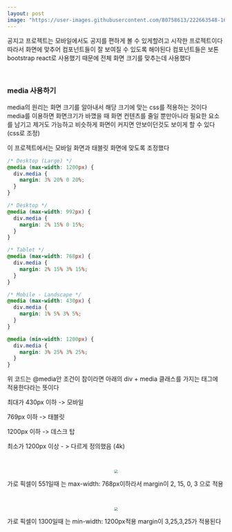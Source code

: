 ```yaml
---
layout: post
image: "https://user-images.githubusercontent.com/80758613/222663548-161ef104-9aee-402d-81a3-987e58b284ed.png"
---
```


공지고 프로젝트는 모바일에서도 공지를 편하게 볼 수 있게할려고 시작한 프로젝트이다 따라서 화면에 맞추어 컴포넌트들이 잘 보여질 수 있도록 해야된다 컴포넌트들은 보톤 bootstrap react로 사용했기 때문에 전체 화면 크기를 맞추는데 사용했다

&nbsp;

### media 사용하기

media의 원리는 화면 크기를 알아내서 해당 크기에 맞는 css를 적용하는 것이다 media를 이용하면 화면크기가 바꼈을 때 화면 컨텐츠를 줄일 뿐만아니라 필요한 요소를 남기고 제거도 가능하고 비슷하게 화면이 커지면 안보이던것도 보이게 할 수 있다(css로 조정)

이 프로젝트에서는 모바일 화면과 태블릿 화면에 맞도록 조정했다

``` css
/* Desktop (Large) */
@media (max-width: 1200px) {
  div.media { 
    margin: 3% 20% 0 20%;
  }
}

/* Desktop */
@media (max-width: 992px) {
  div.media { 
    margin: 2% 15% 0 15%;
  }
}

/* Tablet */
@media (max-width: 768px) {
  div.media { 
    margin: 2% 15% 3% 15%;
  }
}

/* Mobile - Landscape */
@media (max-width: 430px) {
  div.media { 
    margin: 1% 5% 3% 5%;
  }
}

@media (min-width: 1200px) {
  div.media { 
    margin: 3% 25% 3% 25%;
  }
}
```

위 코드는 @media안 조건이 참이라면 아래의 div + media 클래스를 가지는 태그에 적용한다라는 뜻이다

최대가 430px 이하 -> 모바일

769px 이하 -> 태블릿

1200px 이하 -> 데스크 탑

최소가 1200px 이상 - > 다르게 정의했음 (4k)

&nbsp;

<center>
<img src="https://user-images.githubusercontent.com/80758613/222663548-161ef104-9aee-402d-81a3-987e58b284ed.png" style="zoom:50%;">
</center>

가로 픽셀이 551일때 는 max-width: 768px이하라서 margin이 2, 15, 0, 3 으로 적용

&nbsp;

<center>
<img src="https://user-images.githubusercontent.com/80758613/222664014-66d3a5b2-aa6a-4144-8dc3-f7086072ea3c.png" style="zoom:50%;">
</center> 

가로 픽셀이 1300일때 는 min-width: 1200px적용 margin이 3,25,3,25가 적용된다